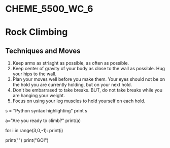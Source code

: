 # CHEME_5500_WC_6

# Rock Climbing 
## Techniques and Moves

1. Keep arms as striaght as possible, as often as possible. 
2. Keep center of gravity of your body as close to the wall as possible. Hug your hips to the wall. 
3. Plan your moves well before you make them. Your eyes should not be on the hold you are currently holding, but on your next hold. 
4. Don't be embarrased to take breaks. BUT, do not take breaks while you are hanging your weight. 
5. Focus on using your leg muscles to hold yourself on each hold. 

s = "Python syntax highlighting"
print s

a="Are you ready to climb?"
print(a)

for i in range(3,0,-1):
  print(i)

print("")
print("GO!")
